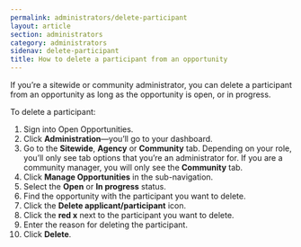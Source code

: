 ```yaml
---
permalink: administrators/delete-participant
layout: article
section: administrators
category: administrators
sidenav: delete-participant
title: How to delete a participant from an opportunity
---
```


If you’re a sitewide or community administrator, you can delete a participant from an opportunity as long as the opportunity is open, or in progress.

To delete a participant:

1.	Sign into Open Opportunities.
2.	Click **Administration**—you’ll go to your dashboard.
3.	Go to the **Sitewide**, **Agency** or **Community** tab. Depending on your role, you’ll only see tab options that you’re an administrator for. If you are a community manager, you will only see the **Community** tab.
4.	Click **Manage Opportunities** in the sub-navigation.
5.	Select the **Open** or **In progress** status.
6.	Find the opportunity with the participant you want to delete.
7.	Click the **Delete applicant/participant** icon.
8.	Click the **red x** next to the participant you want to delete.
9.	Enter the reason for deleting the participant.
10.	Click **Delete**.
